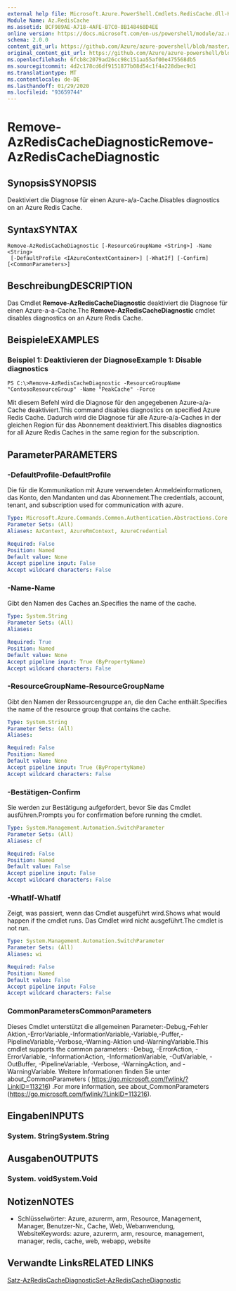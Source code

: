 ```yaml
---
external help file: Microsoft.Azure.PowerShell.Cmdlets.RedisCache.dll-Help.xml
Module Name: Az.RedisCache
ms.assetid: BCF989AE-A718-4AFE-B7C0-8B148468D4EE
online version: https://docs.microsoft.com/en-us/powershell/module/az.rediscache/remove-azrediscachediagnostic
schema: 2.0.0
content_git_url: https://github.com/Azure/azure-powershell/blob/master/src/RedisCache/RedisCache/help/Remove-AzRedisCacheDiagnostic.md
original_content_git_url: https://github.com/Azure/azure-powershell/blob/master/src/RedisCache/RedisCache/help/Remove-AzRedisCacheDiagnostic.md
ms.openlocfilehash: 6fcb8c2079ad26cc98c151aa55af00e475568db5
ms.sourcegitcommit: 4d2c178cd6df9151877b08d54c1f4a228dbec9d1
ms.translationtype: MT
ms.contentlocale: de-DE
ms.lasthandoff: 01/29/2020
ms.locfileid: "93659744"
---
```

# <span data-ttu-id="f4b2e-101">Remove-AzRedisCacheDiagnostic</span><span class="sxs-lookup"><span data-stu-id="f4b2e-101">Remove-AzRedisCacheDiagnostic</span></span>

## <span data-ttu-id="f4b2e-102">Synopsis</span><span class="sxs-lookup"><span data-stu-id="f4b2e-102">SYNOPSIS</span></span>
<span data-ttu-id="f4b2e-103">Deaktiviert die Diagnose für einen Azure-a/a-Cache.</span><span class="sxs-lookup"><span data-stu-id="f4b2e-103">Disables diagnostics on an Azure Redis Cache.</span></span>

## <span data-ttu-id="f4b2e-104">Syntax</span><span class="sxs-lookup"><span data-stu-id="f4b2e-104">SYNTAX</span></span>

```
Remove-AzRedisCacheDiagnostic [-ResourceGroupName <String>] -Name <String>
 [-DefaultProfile <IAzureContextContainer>] [-WhatIf] [-Confirm] [<CommonParameters>]
```

## <span data-ttu-id="f4b2e-105">Beschreibung</span><span class="sxs-lookup"><span data-stu-id="f4b2e-105">DESCRIPTION</span></span>
<span data-ttu-id="f4b2e-106">Das Cmdlet **Remove-AzRedisCacheDiagnostic** deaktiviert die Diagnose für einen Azure-a-a-Cache.</span><span class="sxs-lookup"><span data-stu-id="f4b2e-106">The **Remove-AzRedisCacheDiagnostic** cmdlet disables diagnostics on an Azure Redis Cache.</span></span>

## <span data-ttu-id="f4b2e-107">Beispiele</span><span class="sxs-lookup"><span data-stu-id="f4b2e-107">EXAMPLES</span></span>

### <span data-ttu-id="f4b2e-108">Beispiel 1: Deaktivieren der Diagnose</span><span class="sxs-lookup"><span data-stu-id="f4b2e-108">Example 1: Disable diagnostics</span></span>
```
PS C:\>Remove-AzRedisCacheDiagnostic -ResourceGroupName "ContosoResourceGroup" -Name "PeakCache" -Force
```

<span data-ttu-id="f4b2e-109">Mit diesem Befehl wird die Diagnose für den angegebenen Azure-a/a-Cache deaktiviert.</span><span class="sxs-lookup"><span data-stu-id="f4b2e-109">This command disables diagnostics on specified Azure Redis Cache.</span></span>
<span data-ttu-id="f4b2e-110">Dadurch wird die Diagnose für alle Azure-a/a-Caches in der gleichen Region für das Abonnement deaktiviert.</span><span class="sxs-lookup"><span data-stu-id="f4b2e-110">This disables diagnostics for all Azure Redis Caches in the same region for the subscription.</span></span>

## <span data-ttu-id="f4b2e-111">Parameter</span><span class="sxs-lookup"><span data-stu-id="f4b2e-111">PARAMETERS</span></span>

### <span data-ttu-id="f4b2e-112">-DefaultProfile</span><span class="sxs-lookup"><span data-stu-id="f4b2e-112">-DefaultProfile</span></span>
<span data-ttu-id="f4b2e-113">Die für die Kommunikation mit Azure verwendeten Anmeldeinformationen, das Konto, den Mandanten und das Abonnement.</span><span class="sxs-lookup"><span data-stu-id="f4b2e-113">The credentials, account, tenant, and subscription used for communication with azure.</span></span>

```yaml
Type: Microsoft.Azure.Commands.Common.Authentication.Abstractions.Core.IAzureContextContainer
Parameter Sets: (All)
Aliases: AzContext, AzureRmContext, AzureCredential

Required: False
Position: Named
Default value: None
Accept pipeline input: False
Accept wildcard characters: False
```

### <span data-ttu-id="f4b2e-114">-Name</span><span class="sxs-lookup"><span data-stu-id="f4b2e-114">-Name</span></span>
<span data-ttu-id="f4b2e-115">Gibt den Namen des Caches an.</span><span class="sxs-lookup"><span data-stu-id="f4b2e-115">Specifies the name of the cache.</span></span>

```yaml
Type: System.String
Parameter Sets: (All)
Aliases:

Required: True
Position: Named
Default value: None
Accept pipeline input: True (ByPropertyName)
Accept wildcard characters: False
```

### <span data-ttu-id="f4b2e-116">-ResourceGroupName</span><span class="sxs-lookup"><span data-stu-id="f4b2e-116">-ResourceGroupName</span></span>
<span data-ttu-id="f4b2e-117">Gibt den Namen der Ressourcengruppe an, die den Cache enthält.</span><span class="sxs-lookup"><span data-stu-id="f4b2e-117">Specifies the name of the resource group that contains the cache.</span></span>

```yaml
Type: System.String
Parameter Sets: (All)
Aliases:

Required: False
Position: Named
Default value: None
Accept pipeline input: True (ByPropertyName)
Accept wildcard characters: False
```

### <span data-ttu-id="f4b2e-118">-Bestätigen</span><span class="sxs-lookup"><span data-stu-id="f4b2e-118">-Confirm</span></span>
<span data-ttu-id="f4b2e-119">Sie werden zur Bestätigung aufgefordert, bevor Sie das Cmdlet ausführen.</span><span class="sxs-lookup"><span data-stu-id="f4b2e-119">Prompts you for confirmation before running the cmdlet.</span></span>

```yaml
Type: System.Management.Automation.SwitchParameter
Parameter Sets: (All)
Aliases: cf

Required: False
Position: Named
Default value: False
Accept pipeline input: False
Accept wildcard characters: False
```

### <span data-ttu-id="f4b2e-120">-WhatIf</span><span class="sxs-lookup"><span data-stu-id="f4b2e-120">-WhatIf</span></span>
<span data-ttu-id="f4b2e-121">Zeigt, was passiert, wenn das Cmdlet ausgeführt wird.</span><span class="sxs-lookup"><span data-stu-id="f4b2e-121">Shows what would happen if the cmdlet runs.</span></span>
<span data-ttu-id="f4b2e-122">Das Cmdlet wird nicht ausgeführt.</span><span class="sxs-lookup"><span data-stu-id="f4b2e-122">The cmdlet is not run.</span></span>

```yaml
Type: System.Management.Automation.SwitchParameter
Parameter Sets: (All)
Aliases: wi

Required: False
Position: Named
Default value: False
Accept pipeline input: False
Accept wildcard characters: False
```

### <span data-ttu-id="f4b2e-123">CommonParameters</span><span class="sxs-lookup"><span data-stu-id="f4b2e-123">CommonParameters</span></span>
<span data-ttu-id="f4b2e-124">Dieses Cmdlet unterstützt die allgemeinen Parameter:-Debug,-Fehler Aktion,-ErrorVariable,-InformationVariable,-Variable,-Puffer,-PipelineVariable,-Verbose,-Warning-Aktion und-WarningVariable.</span><span class="sxs-lookup"><span data-stu-id="f4b2e-124">This cmdlet supports the common parameters: -Debug, -ErrorAction, -ErrorVariable, -InformationAction, -InformationVariable, -OutVariable, -OutBuffer, -PipelineVariable, -Verbose, -WarningAction, and -WarningVariable.</span></span> <span data-ttu-id="f4b2e-125">Weitere Informationen finden Sie unter about_CommonParameters ( https://go.microsoft.com/fwlink/?LinkID=113216) .</span><span class="sxs-lookup"><span data-stu-id="f4b2e-125">For more information, see about_CommonParameters (https://go.microsoft.com/fwlink/?LinkID=113216).</span></span>

## <span data-ttu-id="f4b2e-126">Eingaben</span><span class="sxs-lookup"><span data-stu-id="f4b2e-126">INPUTS</span></span>

### <span data-ttu-id="f4b2e-127">System. String</span><span class="sxs-lookup"><span data-stu-id="f4b2e-127">System.String</span></span>

## <span data-ttu-id="f4b2e-128">Ausgaben</span><span class="sxs-lookup"><span data-stu-id="f4b2e-128">OUTPUTS</span></span>

### <span data-ttu-id="f4b2e-129">System. void</span><span class="sxs-lookup"><span data-stu-id="f4b2e-129">System.Void</span></span>

## <span data-ttu-id="f4b2e-130">Notizen</span><span class="sxs-lookup"><span data-stu-id="f4b2e-130">NOTES</span></span>
* <span data-ttu-id="f4b2e-131">Schlüsselwörter: Azure, azurerm, arm, Resource, Management, Manager, Benutzer-Nr., Cache, Web, Webanwendung, Website</span><span class="sxs-lookup"><span data-stu-id="f4b2e-131">Keywords: azure, azurerm, arm, resource, management, manager, redis, cache, web, webapp, website</span></span>

## <span data-ttu-id="f4b2e-132">Verwandte Links</span><span class="sxs-lookup"><span data-stu-id="f4b2e-132">RELATED LINKS</span></span>

[<span data-ttu-id="f4b2e-133">Satz-AzRedisCacheDiagnostic</span><span class="sxs-lookup"><span data-stu-id="f4b2e-133">Set-AzRedisCacheDiagnostic</span></span>](./Set-AzRedisCacheDiagnostic.md)


